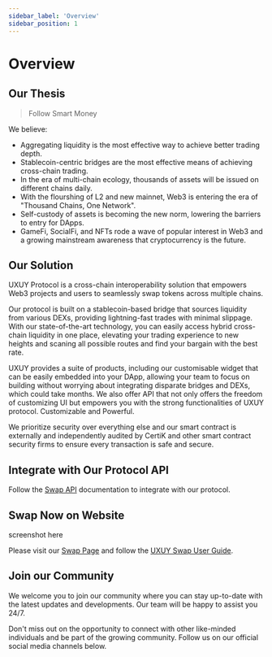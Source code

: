 ```yaml
---
sidebar_label: 'Overview'
sidebar_position: 1
---
```


# Overview

## Our Thesis

> Follow Smart Money

We believe:
- Aggregating liquidity is the most effective way to achieve better trading depth.
- Stablecoin-centric bridges are the most effective means of achieving cross-chain trading.
- In the era of multi-chain ecology, thousands of assets will be issued on different chains daily.
- With the flourshing of L2 and new mainnet, Web3 is entering the era of "Thousand Chains, One Network".
- Self-custody of assets is becoming the new norm, lowering the barriers to entry for DApps.
- GameFi, SocialFi, and NFTs rode a wave of popular interest in Web3 and a growing mainstream awareness that cryptocurrency is the future.

## Our Solution

UXUY Protocol is a cross-chain interoperability solution that empowers Web3 projects and users to seamlessly swap tokens across multiple chains.

Our protocol is built on a stablecoin-based bridge that sources liquidity from various DEXs, providing lightning-fast trades with minimal slippage. With our state-of-the-art technology, you can easily access hybrid cross-chain liquidity in one place, elevating your trading experience to new heights and scaning all possible routes and find your bargain with the best rate.

UXUY provides a suite of products, including our customisable widget that can be easily embedded into your DApp, allowing your team to focus on building without worrying about integrating disparate bridges and DEXs, which could take months. We also offer API that not only offers the freedom of customizing UI but empowers you with the strong functionalities of UXUY protocol. Customizable and Powerful.

We prioritize security over everything else and our smart contract is externally and independently audited by CertiK and other smart contract security firms to ensure every transaction is safe and secure.

## Integrate with Our Protocol API

Follow the [Swap API](./developers/swap-api.md) documentation to integrate with our protocol.

## Swap Now on Website

screenshot here

Please visit our [Swap Page](https://uxuy.com/swap) and follow the [UXUY Swap User Guide](./products/swap/guide.md).

## Join our Community

We welcome you to join our community where you can stay up-to-date with the latest updates and developments. Our team will be happy to assist you 24/7. 

Don't miss out on the opportunity to connect with other like-minded individuals and be part of the growing community. Follow us on our official social media channels below.